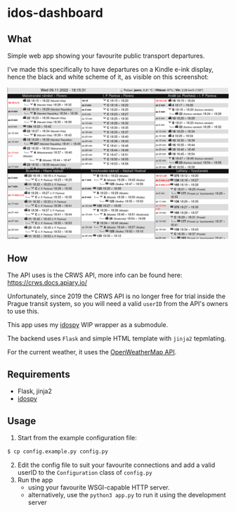 # idos-dashboard
## What
Simple web app showing your favourite public transport departures.

I've made this specifically to have departures on a Kindle e-ink display, hence the black and white scheme of it, 
as visible on this screenshot:

![Screenshot of the web app](assets/screenshot.png)


## How
The API uses is the CRWS API, more info can be found here: https://crws.docs.apiary.io/

Unfortunately, since 2019 the CRWS API is no longer free for trial inside the Prague transit system, 
so you will need a valid `userID` from the API's owners to use this. 

This app uses my [idospy](https://github.com/chinese-soup/idospy) WIP wrapper as a submodule. 

The backend uses `Flask` and simple HTML template with `jinja2` tepmlating.

For the current weather, it uses the [OpenWeatherMap API](https://openweathermap.org/api).

## Requirements
* Flask, jinja2
* [idospy](https://github.com/chinese-soup/idospy)

## Usage
1. Start from the example configuration file:
```bash
$ cp config.example.py config.py
```
2. Edit the config file to suit your favourite connections and add a valid userID to the `Configuration` class of `config.py`
3. Run the app
   * using your favourite WSGI-capable HTTP server.
   * alternatively, use the `python3 app.py` to run it using the development server